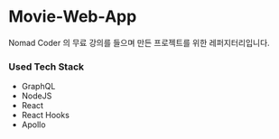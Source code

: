 # Movie-Web-App

Nomad Coder 의 무료 강의를 들으며 만든 프로젝트를 위한 레퍼지터리입니다.

### Used Tech Stack

- GraphQL
- NodeJS
- React
- React Hooks
- Apollo
